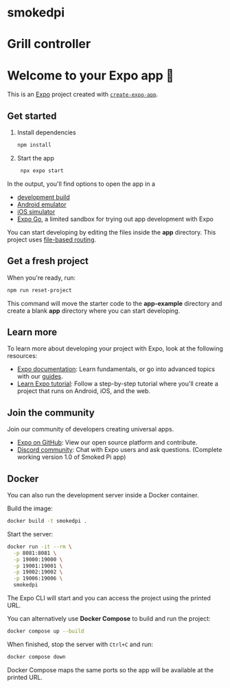 # smokedpi
Grill controller
=======
# Welcome to your Expo app 👋

This is an [Expo](https://expo.dev) project created with [`create-expo-app`](https://www.npmjs.com/package/create-expo-app).

## Get started

1. Install dependencies

   ```bash
   npm install
   ```

2. Start the app

   ```bash
    npx expo start
   ```

In the output, you'll find options to open the app in a

- [development build](https://docs.expo.dev/develop/development-builds/introduction/)
- [Android emulator](https://docs.expo.dev/workflow/android-studio-emulator/)
- [iOS simulator](https://docs.expo.dev/workflow/ios-simulator/)
- [Expo Go](https://expo.dev/go), a limited sandbox for trying out app development with Expo

You can start developing by editing the files inside the **app** directory. This project uses [file-based routing](https://docs.expo.dev/router/introduction).

## Get a fresh project

When you're ready, run:

```bash
npm run reset-project
```

This command will move the starter code to the **app-example** directory and create a blank **app** directory where you can start developing.

## Learn more

To learn more about developing your project with Expo, look at the following resources:

- [Expo documentation](https://docs.expo.dev/): Learn fundamentals, or go into advanced topics with our [guides](https://docs.expo.dev/guides).
- [Learn Expo tutorial](https://docs.expo.dev/tutorial/introduction/): Follow a step-by-step tutorial where you'll create a project that runs on Android, iOS, and the web.

## Join the community

Join our community of developers creating universal apps.

- [Expo on GitHub](https://github.com/expo/expo): View our open source platform and contribute.
- [Discord community](https://chat.expo.dev): Chat with Expo users and ask questions.
(Complete working version 1.0 of Smoked Pi app)

## Docker

You can also run the development server inside a Docker container.

Build the image:

```bash
docker build -t smokedpi .
```

Start the server:

```bash
docker run -it --rm \
  -p 8081:8081 \
  -p 19000:19000 \
  -p 19001:19001 \
  -p 19002:19002 \
  -p 19006:19006 \
  smokedpi
```

The Expo CLI will start and you can access the project using the printed URL.

You can alternatively use **Docker Compose** to build and run the project:

```bash
docker compose up --build
```

When finished, stop the server with `Ctrl+C` and run:

```bash
docker compose down
```

Docker Compose maps the same ports so the app will be available at the printed URL.
